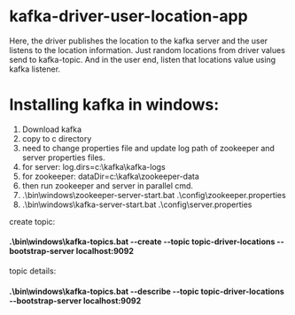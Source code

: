 # kafka-driver-user-location-app

Here, the driver publishes the location to the kafka server and the user listens to the location information. Just random locations from driver values send to kafka-topic. And in the user end, listen that locations value
using kafka listener.

# Installing kafka in windows:

1. Download kafka
2. copy to c directory
3. need to change properties file and update log path of zookeeper and server properties files.
4. for server: log.dirs=c:\kafka\kafka-logs
5. for zookeeper: dataDir=c:\kafka\zookeeper-data
6. then run zookeeper and server in parallel cmd.
7. .\bin\windows\zookeeper-server-start.bat .\config\zookeeper.properties
8. .\bin\windows\kafka-server-start.bat .\config\server.properties

create topic:
#### .\bin\windows\kafka-topics.bat --create --topic topic-driver-locations --bootstrap-server localhost:9092

topic details:
#### .\bin\windows\kafka-topics.bat --describe --topic topic-driver-locations --bootstrap-server localhost:9092
